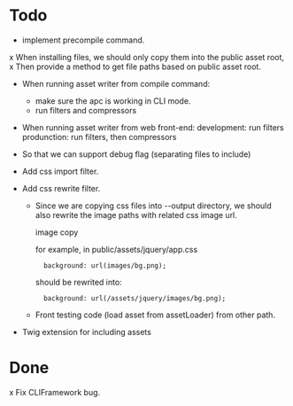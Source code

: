 Todo
=====
- implement precompile command.

x When installing files, we should only copy them into the public asset root,
x Then provide a method to get file paths based on public asset root.



- When running asset writer from compile command:
    - make sure the apc is working in CLI mode.
    - run filters and compressors

- When running asset writer from web front-end:
    development:
        run filters
    produnction:
        run filters, then compressors


- So that we can support debug flag (separating files to include)

- Add css import filter.
- Add css rewrite filter.

    - Since we are copying css files into --output directory, we should also rewrite the 
        image paths with related css image url.

        image copy
        
        for example, in public/assets/jquery/app.css
            
            background: url(images/bg.png);

        should be rewrited into:

            background: url(/assets/jquery/images/bg.png);

    - Front testing code (load asset from assetLoader) from other path.

- Twig extension for including assets

Done
====
x Fix CLIFramework bug.
